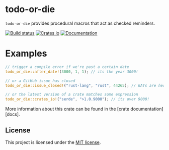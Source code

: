 # todo-or-die

`todo-or-die` provides procedural macros that act as checked reminders.

[![Build status](https://github.com/davidpdrsn/todo-or-die/actions/workflows/CI.yml/badge.svg?branch=main)](https://github.com/davidpdrsn/todo-or-die/actions/workflows/CI.yml)
[![Crates.io](https://img.shields.io/crates/v/todo-or-die)](https://crates.io/crates/todo-or-die)
[![Documentation](https://docs.rs/todo-or-die/badge.svg)](https://docs.rs/todo-or-die)

# Examples

```rust
// trigger a compile error if we're past a certain date
todo_or_die::after_date!(3000, 1, 1); // its the year 3000!

// or a GitHub issue has closed
todo_or_die::issue_closed!("rust-lang", "rust", 44265); // GATs are here!

// or the latest version of a crate matches some expression
todo_or_die::crates_io!("serde", ">1.0.9000"); // its over 9000!
```

More information about this crate can be found in the [crate documentation][docs].

## License

This project is licensed under the [MIT license](LICENSE).
